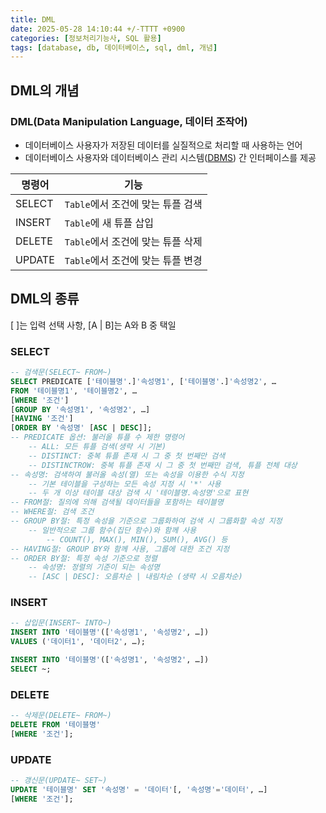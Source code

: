 ```yaml
---
title: DML
date: 2025-05-28 14:10:44 +/-TTTT +0900
categories: [정보처리기능사, SQL 활용]
tags: [database, db, 데이터베이스, sql, dml, 개념]
---
```


## DML의 개념
### DML(Data Manipulation Language, 데이터 조작어)
* 데이터베이스 사용자가 저장된 데이터를 실질적으로 처리할 때 사용하는 언어
* 데이터베이스 사용자와 데이터베이스 관리 시스템([DBMS](https://alder-r.github.io/posts/DBMS(%EB%8D%B0%EC%9D%B4%ED%84%B0%EB%B2%A0%EC%9D%B4%EC%8A%A4-%EA%B4%80%EB%A6%AC-%EC%8B%9C%EC%8A%A4%ED%85%9C)/)) 간 인터페이스를 제공

|명령어|기능|
|------|---|
|SELECT|`Table`에서 조건에 맞는 튜플 검색|
|INSERT|`Table`에 새 튜플 삽입|
|DELETE|`Table`에서 조건에 맞는 튜플 삭제|
|UPDATE|`Table`에서 조건에 맞는 튜플 변경|

## DML의 종류
[ ]는 입력 선택 사항, [A | B]는 A와 B 중 택일

### SELECT
```sql
-- 검색문(SELECT~ FROM~)
SELECT PREDICATE ['테이블명'.]'속성명1', ['테이블명'.]'속성명2', …
FROM '테이블명1', '테이블명2', …
[WHERE '조건']
[GROUP BY '속성명1', '속성명2', …]
[HAVING '조건']
[ORDER BY '속성명' [ASC | DESC]];
-- PREDICATE 옵션: 불러올 튜플 수 제한 명령어
    -- ALL: 모든 튜플 검색(생략 시 기본)
    -- DISTINCT: 중복 튜플 존재 시 그 중 첫 번째만 검색
    -- DISTINCTROW: 중복 튜플 존재 시 그 중 첫 번째만 검색, 튜플 전체 대상
-- 속성명: 검색하여 불러올 속성(열) 또는 속성을 이용한 수식 지정
    -- 기본 테이블을 구성하는 모든 속성 지정 시 '*' 사용
    -- 두 개 이상 테이블 대상 검색 시 '테이블명.속성명'으로 표현
-- FROM절: 질의에 의해 검색될 데이터들을 포함하는 테이블명
-- WHERE절: 검색 조건
-- GROUP BY절: 특정 속성을 기준으로 그룹화하여 검색 시 그룹화할 속성 지정
    -- 일반적으로 그룹 함수(집단 함수)와 함께 사용
        -- COUNT(), MAX(), MIN(), SUM(), AVG() 등
-- HAVING절: GROUP BY와 함께 사용, 그룹에 대한 조건 지정
-- ORDER BY절: 특정 속성 기준으로 정렬
    -- 속성명: 정렬의 기준이 되는 속성명
    -- [ASC | DESC]: 오름차순 | 내림차순 (생략 시 오름차순)
```
### INSERT
```sql
-- 삽입문(INSERT~ INTO~)
INSERT INTO '테이블명'(['속성명1', '속성명2', …])
VALUES ('데이터1', '데이터2', …);

INSERT INTO '테이블명'(['속성명1', '속성명2', …])
SELECT ~;
```
### DELETE
```sql
-- 삭제문(DELETE~ FROM~)
DELETE FROM '테이블명'
[WHERE '조건'];
```
### UPDATE
```sql
-- 갱신문(UPDATE~ SET~)
UPDATE '테이블명' SET '속성명' = '데이터'[, '속성명'='데이터', …]
[WHERE '조건'];
```
